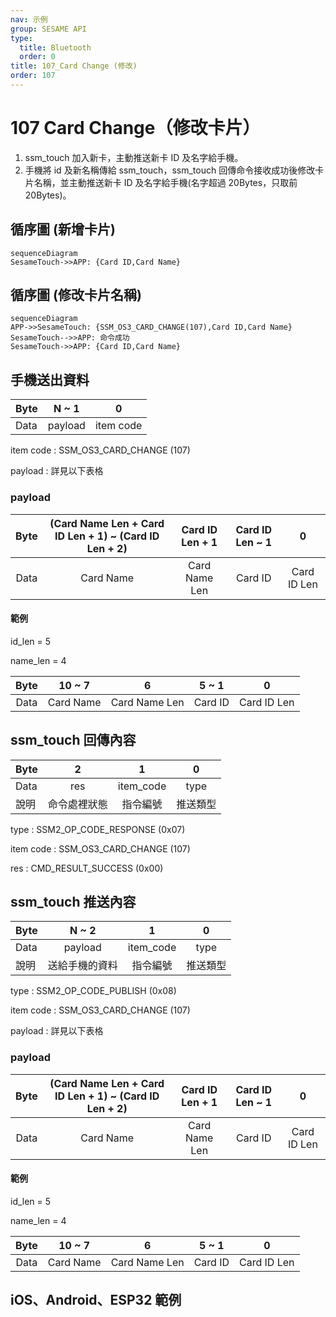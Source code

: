 ```yaml
---
nav: 示例
group: SESAME API
type:
  title: Bluetooth
  order: 0
title: 107_Card Change (修改)
order: 107
---
```


# 107 Card Change（修改卡片）

1. ssm_touch 加入新卡，主動推送新卡 ID 及名字給手機。
2. 手機將 id 及新名稱傳給 ssm_touch，ssm_touch 回傳命令接收成功後修改卡片名稱，並主動推送新卡 ID 及名字給手機(名字超過 20Bytes，只取前 20Bytes)。

## 循序圖 (新增卡片)

```mermaid
sequenceDiagram
SesameTouch->>APP: {Card ID,Card Name}
```

## 循序圖 (修改卡片名稱)

```mermaid
sequenceDiagram
APP->>SesameTouch: {SSM_OS3_CARD_CHANGE(107),Card ID,Card Name}
SesameTouch-->>APP: 命令成功
SesameTouch->>APP: {Card ID,Card Name}
```


## 手機送出資料

| Byte |  N ~ 1  |     0     |
| ---- | :-----: | :-------: |
| Data | payload | item code |

item code : SSM_OS3_CARD_CHANGE (107)

payload : 詳見以下表格

### payload

| Byte | (Card Name Len + Card ID Len + 1) ~ (Card ID Len + 2) | Card ID Len + 1 | Card ID Len ~ 1 |      0      |
| :--: | :---------------------------------------------------: | :-------------: | :-------------: | :---------: |
| Data |                       Card Name                       |  Card Name Len  |     Card ID     | Card ID Len |

#### 範例

id_len = 5

name_len = 4

| Byte |  10 ~ 7   |       6       |  5 ~ 1  |      0      |
| :--: | :-------: | :-----------: | :-----: | :---------: |
| Data | Card Name | Card Name Len | Card ID | Card ID Len |

## ssm_touch 回傳內容

| Byte |      2       |     1     |    0     |
| ---- | :----------: | :-------: | :------: |
| Data |     res      | item_code |   type   |
| 說明 | 命令處裡狀態 | 指令編號  | 推送類型 |

type : SSM2_OP_CODE_RESPONSE (0x07)

item code : SSM_OS3_CARD_CHANGE (107)

res : CMD_RESULT_SUCCESS (0x00)

## ssm_touch 推送內容

| Byte |     N ~ 2      |     1     |    0     |
| ---- | :------------: | :-------: | :------: |
| Data |    payload     | item_code |   type   |
| 說明 | 送給手機的資料 | 指令編號  | 推送類型 |

type : SSM2_OP_CODE_PUBLISH (0x08)

item code : SSM_OS3_CARD_CHANGE (107)

payload : 詳見以下表格

### payload

| Byte | (Card Name Len + Card ID Len + 1) ~ (Card ID Len + 2) | Card ID Len + 1 | Card ID Len ~ 1 |      0      |
| :--: | :---------------------------------------------------: | :-------------: | :-------------: | :---------: |
| Data |                       Card Name                       |  Card Name Len  |     Card ID     | Card ID Len |

#### 範例

id_len = 5

name_len = 4

| Byte |  10 ~ 7   |       6       |  5 ~ 1  |      0      |
| :--: | :-------: | :-----------: | :-----: | :---------: |
| Data | Card Name | Card Name Len | Card ID | Card ID Len |

## iOS、Android、ESP32 範例

<CustomBashOSPlatformCardChange ios='true' android='true'  esp32='true'/>

<!-- 

### Android 範例

```jsx | pure
    override fun cardChange(ID: String, name: String, result: CHResult<CHEmpty>) {
        if (checkBle(result)) return
        sendCommand(SesameOS3Payload(SesameItemCode.SSM_OS3_CARD_CHANGE.value, byteArrayOf(ID.hexStringToByteArray().size.toByte()) + ID.hexStringToByteArray() + name.toByteArray())) { res ->
            result.invoke(Result.success(CHResultState.CHResultStateBLE(CHEmpty())))
        }
    }
```

### iOS 範例

```jsx | pure
    func cardsChange(ID: String, name: String, result: @escaping (CHResult<CHEmpty>)) {
        if (self.checkBle(result)) { return }

        let idData = ID.hexStringtoData()
        let payload = Data([UInt8(idData.count)]) + idData + name.bytes
        L.d("TouchDevice",payload.toHexLog())
        sendCommand(.init(.SSM_OS3_CARD_CHANGE, payload)) { _ in
            L.d("[TouchDevice][fingerPrintsChange][ok]")
            result(.success(CHResultStateNetworks(input: CHEmpty())))
        }
    }
```

### ESP 範例

```jsx | pure

``` 
-->
